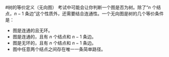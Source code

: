 #树的等价定义（无向图）
考试中可能会让你判断一个图是否为树。除了“$n$ 个结点，$n-1$ 条边”这个性质外，还需要结合连通性。一个无向图是树的几个等价条件是：
*   图是连通的且无环。
*   图是连通的，且有 $n$ 个结点和 $n-1$ 条边。
*   图是无环的，且有 $n$ 个结点和 $n-1$ 条边。
*   图中任意两个结点之间存在唯一一条简单路径。
